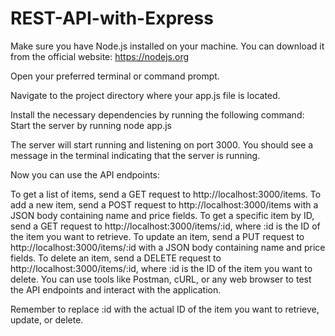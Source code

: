 # REST-API-with-Express
Make sure you have Node.js installed on your machine. You can download it from the official website: https://nodejs.org

Open your preferred terminal or command prompt.

Navigate to the project directory where your app.js file is located.

Install the necessary dependencies by running the following command:
Start the server by running
node app.js

The server will start running and listening on port 3000. You should see a message in the terminal indicating that the server is running.

Now you can use the API endpoints:

To get a list of items, send a GET request to http://localhost:3000/items.
To add a new item, send a POST request to http://localhost:3000/items with a JSON body containing name and price fields.
To get a specific item by ID, send a GET request to http://localhost:3000/items/:id, where :id is the ID of the item you want to retrieve.
To update an item, send a PUT request to http://localhost:3000/items/:id with a JSON body containing name and price fields.
To delete an item, send a DELETE request to http://localhost:3000/items/:id, where :id is the ID of the item you want to delete.
You can use tools like Postman, cURL, or any web browser to test the API endpoints and interact with the application.

Remember to replace :id with the actual ID of the item you want to retrieve, update, or delete.
